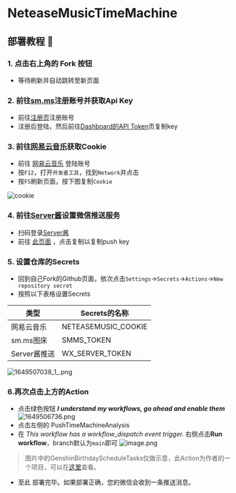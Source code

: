 # NeteaseMusicTimeMachine
## 部署教程 👀
### 1. 点击右上角的 Fork 按钮
- 等待刷新并自动跳转至新页面
### 2. 前往[sm.ms](https://sm.ms/)注册账号并获取Api Key
- 前往[注册页](https://sm.ms/register)注册账号
- 注册后登陆，然后前往[Dashboard的API Token](https://sm.ms/home/apitoken)页复制key

### 3. 前往[网易云音乐](https://music.163.com/)获取Cookie
- 前往 [网易云音乐](https://music.163.com/) 登陆账号
- 按`F12`，打开`开发者工具`，找到`Network`并点击
- 按`F5`刷新页面，按下图复制`Cookie`

![cookie](https://i.loli.net/2020/10/28/TMKC6lsnk4w5A8i.png)

### 4. 前往[Server酱](https://sct.ftqq.com/)设置微信推送服务
- 扫码登录[Server酱](https://sct.ftqq.com/)
- 前往 [此页面](https://sct.ftqq.com/sendkey) ，点击复制以复制push key

### 5. 设置仓库的Secrets
- 回到自己Fork的Github页面，依次点击`Settings`->`Secrets`->`Actions`->`New repository secret`
- 按照以下表格设置Secrets

| 类型       | Secrets的名称       |
| ----- | ----- |
| 网易云音乐 | NETEASEMUSIC_COOKIE |
| sm.ms图床 | SMMS_TOKEN |
| Server酱推送 | WX_SERVER_TOKEN |

![1649507038_1_.png](https://s2.loli.net/2022/04/09/EYVaXvuBFx9gH1J.png)

### 6.再次点击上方的Action
- 点击绿色按钮  ***I understand my workflows, go ahead and enable them***
![1649506736.png](https://s2.loli.net/2022/04/09/ZapToF4lhjEIKxu.png)  
- 点击左侧的 PushTimeMachineAnalysis
- 在 *This workflow has a workflow_dispatch event trigger.* 右侧点击**Run workflow**，branch默认为`main`即可
![image.png](https://s2.loli.net/2022/04/09/PvIwmryp7YQZsn1.png)

> 图片中的GenshinBirthdayScheduleTasks仅做示意，此Action为作者的一个项目，可以在[这里](https://github.com/aquamarine5/GenshinBirthdayReceiver)查看。

- 至此 部署完毕。如果部署正确，您的微信会收到一条推送消息。
